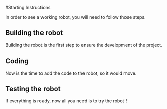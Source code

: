 #Starting Instructions

<p align = justify>In order to see a working robot, you will need to follow those steps.  <br/> </p>

## Building the robot

<p align = justify>Building the robot is the first step to ensure the development of the project.  <br/> </p>

## Coding

<p align = justify>Now is the time to add the code to the robot, so it would move.  <br/> </p>

## Testing the robot

<p align = justify>If everything is ready, now all you need is to try the robot ! <br/> </p>

